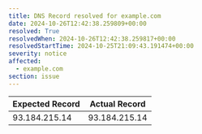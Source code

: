 ```yaml
---
title: DNS Record resolved for example.com
date: 2024-10-26T12:42:38.259809+00:00
resolved: True
resolvedWhen: 2024-10-26T12:42:38.259817+00:00
resolvedStartTime: 2024-10-25T21:09:43.191474+00:00
severity: notice
affected:
  - example.com
section: issue
---
```


| Expected Record  | Actual Record  |
|------------------|----------------|
| 93.184.215.14 | 93.184.215.14 |
